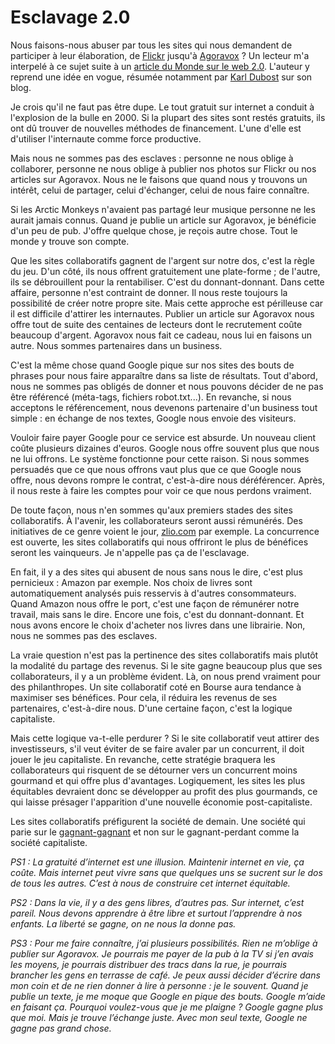 # Esclavage 2.0

Nous faisons-nous abuser par tous les sites qui nous demandent de participer à leur élaboration, de [Flickr](http://www.flickr.com/) jusqu'à [Agoravox](http://www.agoravox.fr) ? Un lecteur m'a interpelé à ce sujet suite à un [article du Monde sur le web 2.0](http://www.lemonde.fr/web/article/0,1-0@2-651865,36-783266@51-782693,0.html). L'auteur y reprend une idée en vogue, résumée notamment par [Karl Dubost](http://www.la-grange.net/2006/03/29.html#web20) sur son blog.

Je crois qu'il ne faut pas être dupe. Le tout gratuit sur internet a conduit à l'explosion de la bulle en 2000. Si la plupart des sites sont restés gratuits, ils ont dû trouver de nouvelles méthodes de financement. L'une d'elle est d'utiliser l'internaute comme force productive.

Mais nous ne sommes pas des esclaves : personne ne nous oblige à collaborer, personne ne nous oblige à publier nos photos sur Flickr ou nos articles sur Agoravox. Nous ne le faisons que quand nous y trouvons un intérêt, celui de partager, celui d'échanger, celui de nous faire connaître.

Si les Arctic Monkeys n'avaient pas partagé leur musique personne ne les aurait jamais connus. Quand je publie un article sur Agoravox, je bénéficie d'un peu de pub. J'offre quelque chose, je reçois autre chose. Tout le monde y trouve son compte.

Que les sites collaboratifs gagnent de l'argent sur notre dos, c'est la règle du jeu. D'un côté, ils nous offrent gratuitement une plate-forme ; de l'autre, ils se débrouillent pour la rentabiliser. C'est du donnant-donnant. Dans cette affaire, personne n'est contraint de donner. Il nous reste toujours la possibilité de créer notre propre site. Mais cette approche est périlleuse car il est difficile d'attirer les internautes. Publier un article sur Agoravox nous offre tout de suite des centaines de lecteurs dont le recrutement coûte beaucoup d'argent. Agoravox nous fait ce cadeau, nous lui en faisons un autre. Nous sommes partenaires dans un business.

C'est la même chose quand Google pique sur nos sites des bouts de phrases pour nous faire apparaître dans sa liste de résultats. Tout d'abord, nous ne sommes pas obligés de donner et nous pouvons décider de ne pas être référencé (méta-tags, fichiers robot.txt...). En revanche, si nous acceptons le référencement, nous devenons partenaire d'un business tout simple : en échange de nos textes, Google nous envoie des visiteurs.

Vouloir faire payer Google pour ce service est absurde. Un nouveau client coûte plusieurs dizaines d'euros. Google nous offre souvent plus que nous ne lui offrons. Le système fonctionne pour cette raison. Si nous sommes persuadés que ce que nous offrons vaut plus que ce que Google nous offre, nous devons rompre le contrat, c'est-à-dire nous déréférencer. Après, il nous reste à faire les comptes pour voir ce que nous perdons vraiment.

De toute façon, nous n'en sommes qu'aux premiers stades des sites collaboratifs. À l'avenir, les collaborateurs seront aussi rémunérés. Des initiatives de ce genre voient le jour, [zlio.com](http://zlio.com/) par exemple. La concurrence est ouverte, les sites collaboratifs qui nous offriront le plus de bénéfices seront les vainqueurs. Je n'appelle pas ça de l'esclavage.

En fait, il y a des sites qui abusent de nous sans nous le dire, c'est plus pernicieux : Amazon par exemple. Nos choix de livres sont automatiquement analysés puis resservis à d'autres consommateurs. Quand Amazon nous offre le port, c'est une façon de rémunérer notre travail, mais sans le dire. Encore une fois, c'est du donnant-donnant. Et nous avons encore le choix d'acheter nos livres dans une librairie. Non, nous ne sommes pas des esclaves.

La vraie question n'est pas la pertinence des sites collaboratifs mais plutôt la modalité du partage des revenus. Si le site gagne beaucoup plus que ses collaborateurs, il y a un problème évident. Là, on nous prend vraiment pour des philanthropes. Un site collaboratif coté en Bourse aura tendance à maximiser ses bénéfices. Pour cela, il réduira les revenus de ses partenaires, c'est-à-dire nous. D'une certaine façon, c'est la logique capitaliste.

Mais cette logique va-t-elle perdurer ? Si le site collaboratif veut attirer des investisseurs, s'il veut éviter de se faire avaler par un concurrent, il doit jouer le jeu capitaliste. En revanche, cette stratégie braquera les collaborateurs qui risquent de se détourner vers un concurrent moins gourmand et qui offre plus d'avantages. Logiquement, les sites les plus équitables devraient donc se développer au profit des plus gourmands, ce qui laisse présager l'apparition d'une nouvelle économie post-capitaliste.

Les sites collaboratifs préfigurent la société de demain. Une société qui parie sur le [gagnant-gagnant](/2006/05/12/win-win/) et non sur le gagnant-perdant comme la société capitaliste.

*PS1 : La gratuité d’internet est une illusion. Maintenir internet en vie, ça coûte. Mais internet peut vivre sans que quelques uns se sucrent sur le dos de tous les autres. C’est à nous de construire cet internet équitable.*

*PS2 : Dans la vie, il y a des gens libres, d’autres pas. Sur internet, c’est pareil. Nous devons apprendre à être libre et surtout l’apprendre à nos enfants. La liberté se gagne, on ne nous la donne pas.*

*PS3 : Pour me faire connaître, j’ai plusieurs possibilités. Rien ne m’oblige à publier sur Agoravox. Je pourrais me payer de la pub à la TV si j’en avais les moyens, je pourrais distribuer des tracs dans la rue, je pourrais brancher les gens en terrasse de café. Je peux aussi décider d’écrire dans mon coin et de ne rien donner à lire à personne : je le souvent. Quand je publie un texte, je me moque que Google en pique des bouts. Google m’aide en faisant ça. Pourquoi voulez-vous que je me plaigne ? Google gagne plus que moi. Mais je trouve l’échange juste. Avec mon seul texte, Google ne gagne pas grand chose.*
